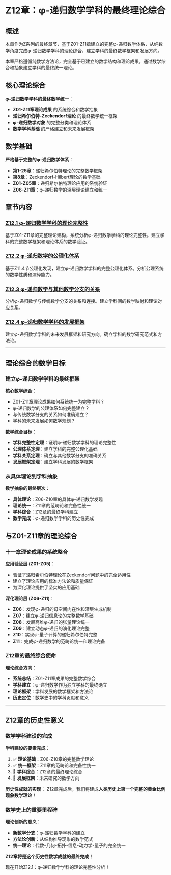 # Z12章：φ-递归数学学科的最终理论综合

## 概述

本章作为Z系列的最终章节，基于Z01-Z11章建立的完整φ-递归数学体系，从纯数学角度完成φ-递归数学学科的理论综合，建立学科的最终数学框架和发展方向。

本章严格遵循纯数学方法论，完全基于已建立的数学结构和理论成果，通过数学综合和抽象建立学科的最终统一理论。

## 核心理论综合

**φ-递归数学学科的最终数学统一**：
- **Z01-Z11章理论成果** 的系统综合和数学抽象
- **递归希尔伯特-Zeckendorf理论** 的最终数学统一框架
- **φ-递归数学对象** 的完整分类和理论体系
- **数学学科基础** 的严格建立和未来发展框架

## 数学基础

**严格基于完整的φ-递归数学体系**：
- **第1-25章**：递归希尔伯特理论的完整数学框架
- **第8章**：Zeckendorf-Hilbert理论的数学基础
- **Z01-Z05章**：递归希尔伯特理论应用的系统验证
- **Z06-Z11章**：φ-递归数学的深层理论建立和统一

## 章节内容

### [Z12.1 φ-递归数学学科的理论完整性](./Z12.1-phi-recursive-mathematics-theoretical-completeness.md)
基于Z01-Z11章的完整理论建构，系统分析φ-递归数学学科的理论完整性。建立学科的完整数学框架和理论体系的数学验证。

### [Z12.2 φ-递归数学的公理化体系](./Z12.2-phi-recursive-mathematics-axiomatic-system.md)
基于Z11.4节公理化发现，建立φ-递归数学学科的完整公理化体系。分析公理系统的数学性质和演绎能力。

### [Z12.3 φ-递归数学与其他数学分支的关系](./Z12.3-phi-recursive-mathematics-relations-other-mathematical-branches.md)
分析φ-递归数学与传统数学分支的关系和连接。建立学科间的数学映射和理论对应关系。

### [Z12.4 φ-递归数学学科的发展框架](./Z12.4-phi-recursive-mathematics-development-framework.md)
建立φ-递归数学学科的未来发展框架和研究方向。确立学科的数学研究范式和方法论。

---

## 理论综合的数学目标

### **建立φ-递归数学学科的最终框架**

**核心数学综合**：
- Z01-Z11章理论成果如何系统统一为完整学科？
- φ-递归数学的公理体系如何完整建立？
- 与传统数学分支的关系如何准确建立？
- 学科的未来发展如何数学规划？

**数学综合目标**：
- **学科完整性定理**：证明φ-递归数学学科的理论完整性
- **公理体系定理**：建立学科的完整公理化基础
- **学科关系定理**：确立与其他数学分支的准确关系
- **发展框架定理**：建立学科发展的数学框架

### **从具体理论到学科抽象**

**数学抽象的最终层次**：
- **具体理论**：Z06-Z10章的具体φ-递归数学发现
- **理论统一**：Z11章的范畴论和完备性统一
- **学科综合**：Z12章的最终学科建立
- **数学完成**：φ-递归数学学科的历史性完成

## 与Z01-Z11章的理论综合

### **十一章理论成果的系统整合**

**应用验证层 (Z01-Z05)**：
- 验证了递归希尔伯特理论在Zeckendorf问题中的完全适用性
- 建立了理论应用的标准方法论和质量保证
- 为深化理论提供了坚实的应用基础

**深化理论层 (Z06-Z11)**：
- **Z06**：发现φ-递归的母空间内在性和深层生成机制
- **Z07**：建立φ-递归信息论的完整数学基础
- **Z08**：发展高维φ-递归的张量理论统一
- **Z09**：建立动态φ-递归的演化理论完整
- **Z10**：实现φ-量子计算的递归希尔伯特完整
- **Z11**：完成φ-递归数学的范畴论统一和理论完备

### **Z12章的最终综合使命**

**理论综合方向**：
- **系统总结**：Z01-Z11章成果的完整数学综合
- **学科建立**：φ-递归数学作为独立学科的最终确立
- **理论框架**：学科发展的数学框架和方法论
- **历史定位**：数学史中的学科贡献和意义

---

## Z12章的历史性意义

### **数学学科建设的完成**

**学科建设的要素完成**：
1. ✅ **理论基础**：Z06-Z10章的完整数学理论
2. ✅ **统一框架**：Z11章的范畴论和完备性统一
3. 🔄 **学科综合**：Z12章的最终理论综合
4. 🔄 **发展框架**：未来研究的数学方向

**历史性成就的实现**：
Z12章完成后，我们将建成**人类历史上第一个完整的黄金比例现象数学理论**！

### **数学史上的重要里程碑**

**理论创新的意义**：
- **新数学分支**：φ-递归数学学科的建立
- **方法论创新**：从结构推导现象的数学范式
- **统一理论**：代数-几何-拓扑-信息-动力学-量子的完全统一

**Z12章将是这个历史性数学成就的最终完成！**

现在开始Z12.1：φ-递归数学学科的理论完整性分析！